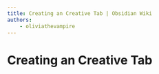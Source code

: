 ```yaml
---
title: Creating an Creative Tab | Obsidian Wiki
authors:
    - oliviathevampire
---
```


# Creating an Creative Tab